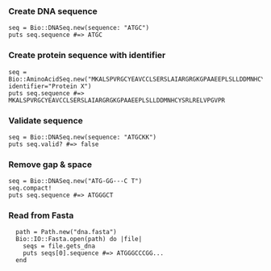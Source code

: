 ### Create DNA sequence
    seq = Bio::DNASeq.new(sequence: "ATGC")
    puts seq.sequence #=> ATGC

### Create protein sequence with identifier
    seq = Bio::AminoAcidSeq.new("MKALSPVRGCYEAVCCLSERSLAIARGRGKGPAAEEPLSLLDDMNHCYSRLRELVPGVPR", identifier="Protein X")
    puts seq.sequence #=> MKALSPVRGCYEAVCCLSERSLAIARGRGKGPAAEEPLSLLDDMNHCYSRLRELVPGVPR

### Validate sequence
    seq = Bio::DNASeq.new(sequence: "ATGCKK")
    puts seq.valid? #=> false

### Remove gap & space
    seq = Bio::DNASeq.new("ATG-GG---C T")
    seq.compact!
    puts seq.sequence #=> ATGGGCT

### Read from Fasta
      path = Path.new("dna.fasta")
      Bio::IO::Fasta.open(path) do |file|
        seqs = file.gets_dna
        puts seqs[0].sequence #=> ATGGGCCCGG...
      end